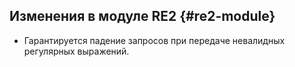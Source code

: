 ## Изменения в модуле RE2 {#re2-module}

* Гарантируется падение запросов при передаче невалидных регулярных выражений.
